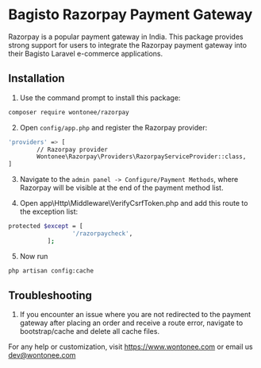 # Bagisto Razorpay Payment Gateway
Razorpay is a popular payment gateway in India. This package provides strong support for users to integrate the Razorpay payment gateway into their Bagisto Laravel e-commerce applications.

## Installation

1. Use the command prompt to install this package:
```sh
composer require wontonee/razorpay
```

2. Open `config/app.php` and register the Razorpay provider:
```sh
'providers' => [
        // Razorpay provider
        Wontonee\Razorpay\Providers\RazorpayServiceProvider::class,
]
```
3. Navigate to the `admin panel -> Configure/Payment Methods`, where Razorpay will be visible at the end of the payment method list.

4. Open app\Http\Middleware\VerifyCsrfToken.php and add this route to the exception list:
```sh
protected $except = [
                  '/razorpaycheck',
           ];
```

5. Now run 
```sh
php artisan config:cache
```

## Troubleshooting

1. If you encounter an issue where you are not redirected to the payment gateway after placing an order and receive a route error, navigate to bootstrap/cache and delete all cache files.


For any help or customization, visit <https://www.wontonee.com> or email us <dev@wontonee.com>
